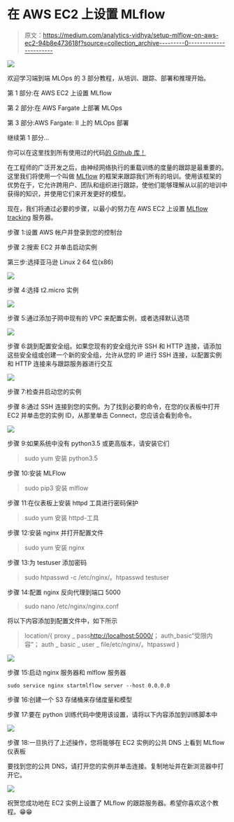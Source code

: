 # 在 AWS EC2 上设置 MLflow

> 原文：<https://medium.com/analytics-vidhya/setup-mlflow-on-aws-ec2-94b8e473618f?source=collection_archive---------0----------------------->

![](img/fa6dab0393e96d98a396c9e4867b9f1a.png)

欢迎学习端到端 MLOps 的 3 部分教程，从培训、跟踪、部署和推理开始。

第 1 部分:在 AWS EC2 上设置 MLflow

第 2 部分:在 AWS Fargate 上部署 MLOps

第 3 部分:AWS Fargate: II 上的 MLOps 部署

继续第 1 部分…

你可以在这里找到所有使用过的代码[的 Github 库！](https://github.com/vaibhavsatpathy/psAI-clOps)

在工程师的广泛开发之后，由神经网络执行的重载训练的度量的跟踪是最重要的。这里我们将使用一个叫做 [MLflow](https://mlflow.org/) 的框架来跟踪我们所有的培训。使用该框架的优势在于，它允许跨用户、团队和组织进行跟踪，使他们能够理解从以前的培训中获得的知识，并使用它们来开发更好的模型。

现在，我们将通过必要的步骤，以最小的努力在 AWS EC2 上设置 [MLflow tracking](https://www.mlflow.org/docs/latest/tracking.html#tracking) 服务器。

步骤 1:设置 AWS 帐户并登录到您的控制台

步骤 2:搜索 EC2 并单击启动实例

第三步:选择亚马逊 Linux 2 64 位(x86)

![](img/1cf4b79af29a8c5265c11def68287225.png)

步骤 4:选择 t2.micro 实例

![](img/c179b260ab674d085ca6e9a0fe2660be.png)

步骤 5:通过添加子网中现有的 VPC 来配置实例，或者选择默认选项

![](img/1395593c557b367b172414c4bd27bbcf.png)

步骤 6:跳到配置安全组。如果您现有的安全组允许 SSH 和 HTTP 连接，请添加这些安全组或创建一个新的安全组，允许从您的 IP 进行 SSH 连接，以配置实例和 HTTP 连接来与跟踪服务器进行交互

![](img/fe9bac1da34716d1308c8f32cb6fd38c.png)

步骤 7:检查并启动您的实例

步骤 8:通过 SSH 连接到您的实例。为了找到必要的命令，在您的仪表板中打开 EC2 并单击您的实例 ID，从那里单击 Connect，您应该会看到命令。

![](img/18882ad849643e9c8e4f3e393e782f8d.png)

步骤 9:如果系统中没有 python3.5 或更高版本，请安装它们

> sudo yum 安装 python3.5

步骤 10:安装 MLFlow

> sudo pip3 安装 mlflow

步骤 11:在仪表板上安装 httpd 工具进行密码保护

> sudo yum 安装 httpd-工具

步骤 12:安装 nginx 并打开配置文件

> sudo yum 安装 nginx

步骤 13:为 testuser 添加密码

> sudo htpasswd -c /etc/nginx/。htpasswd testuser

步骤 14:配置 nginx 反向代理到端口 5000

> sudo nano /etc/nginx/nginx.conf

将以下内容添加到配置文件中，如下所示

> location/{
> proxy _ pass[http://localhost:5000/](http://localhost:5000/)；
> auth_basic“受限内容”；
> auth _ basic _ user _ file/etc/nginx/。htpasswd
> }

![](img/247eab992a67444c80c67f6ba26b8657.png)

步骤 15:启动 nginx 服务器和 mlflow 服务器

```
sudo service nginx startmlflow server --host 0.0.0.0
```

步骤 16:创建一个 S3 存储桶来存储度量和模型

步骤 17:要在 python 训练代码中使用该设置，请将以下内容添加到训练脚本中

![](img/705d98ba5c4f618b3c51406240e558c0.png)

步骤 18:一旦执行了上述操作，您将能够在 EC2 实例的公共 DNS 上看到 MLflow 仪表板

要找到您的公共 DNS，请打开您的实例并单击连接。复制地址并在新浏览器中打开它。

![](img/2d32738fb5cc40fed12d7fcbc6139858.png)

祝贺您成功地在 EC2 实例上设置了 MLflow 的跟踪服务器。希望你喜欢这个教程。😁😁